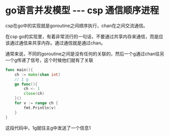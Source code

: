 # go语言并发模型 --- csp 通信顺序进程

csp在go中的实现就是goroutine之间顺序执行，chan在之间交流通信。

在csp go的实现里，有着非常流行的一句话，不要通过共享内存来通信，而是应该通过通信来共享内存。通过通信就是通过chan。

通常来说，不同的goroutine之间是没有任何的关联的，然后一个g通过chan往另一个g传递了信号，这个时候他们就有了关联

```go
func main(){
    ch := make(chan int)
    // 1 g
    go func(){
        ch <- 1
        close(ch)
    }()
    for v := range ch {
        fmt.Println(v)
    }
}
```
这段代码中，1g就往主g中发送了一个信息1
